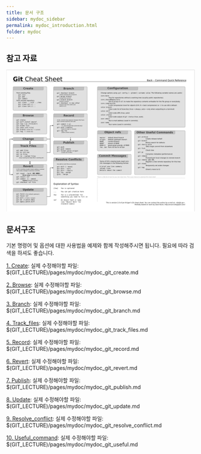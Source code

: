 ```yaml
---
title: 문서 구조
sidebar: mydoc_sidebar
permalink: mydoc_introduction.html
folder: mydoc
---
```

## 참고 자료
![Image of git cheat](images/git_cheat.png)

## 문서구조

기본 명령어 및 옵션에 대한 사용법을 예제와 함께 작성해주시면 됩니다.
필요에 따라 검색을 하셔도 좋습니다.

[1. Create](./mydoc_git_create.md): 실제 수정해야할 파일: $(GIT_LECTURE)/pages/mydoc/mydoc_git_create.md

[2. Browse](./mydoc_git_browse.md): 실제 수정해야할 파일: $(GIT_LECTURE)/pages/mydoc/mydoc_git_browse.md

[3. Branch](./mydoc_git_branch.md): 실제 수정해야할 파일: $(GIT_LECTURE)/pages/mydoc/mydoc_git_branch.md

[4. Track_files](./mydoc_git_track_files.md): 실제 수정해야할 파일: $(GIT_LECTURE)/pages/mydoc/mydoc_git_track_files.md

[5. Record](./mydoc_git_record.md): 실제 수정해야할 파일: $(GIT_LECTURE)/pages/mydoc/mydoc_git_record.md

[6. Revert](./mydoc_git_revert.md): 실제 수정해야할 파일: $(GIT_LECTURE)/pages/mydoc/mydoc_git_revert.md

[7. Publish](./mydoc_git_publish.md): 실제 수정해야할 파일: $(GIT_LECTURE)/pages/mydoc/mydoc_git_publish.md

[8. Update](./mydoc_git_update.md): 실제 수정해야할 파일: $(GIT_LECTURE)/pages/mydoc/mydoc_git_update.md

[9. Resolve_conflict](./mydoc_git_resolve_conflict.md): 실제 수정해야할 파일: $(GIT_LECTURE)/pages/mydoc/mydoc_git_resolve_conflict.md

[10. Useful_command](./mydoc_git_useful.md): 실제 수정해야할 파일: $(GIT_LECTURE)/pages/mydoc/mydoc_git_useful.md

